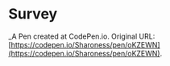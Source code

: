 # Survey
 _A Pen created at CodePen.io. Original URL: [https://codepen.io/Sharoness/pen/oKZEWN](https://codepen.io/Sharoness/pen/oKZEWN).

 